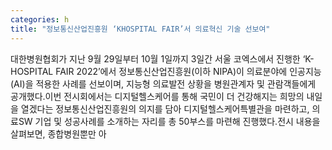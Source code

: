 ```yaml
---
categories: h
title: "정보통신산업진흥원 ‘KHOSPITAL FAIR’서 의료혁신 기술 선보여"
---
```

대한병원협회가 지난 9월 29일부터 10월 1일까지 3일간 서울 코엑스에서 진행한 ‘K-HOSPITAL FAIR 2022’에서 정보통신산업진흥원(이하 NIPA)이 의료분야에 인공지능(AI)을 적용한 사례를 선보이며, 지능형 의료발전 상황을 병원관계자 및 관람객들에게 공개했다.이번 전시회에서는 디지털헬스케어를 통해 국민이 더 건강해지는 희망의 내일을 열겠다는 정보통신산업진흥원의 의지를 담아 디지털헬스케어특별관을 마련하고, 의료SW 기업 및 성공사례를 소개하는 자리를 총 50부스를 마련해 진행했다.전시 내용을 살펴보면, 종합병원뿐만 아